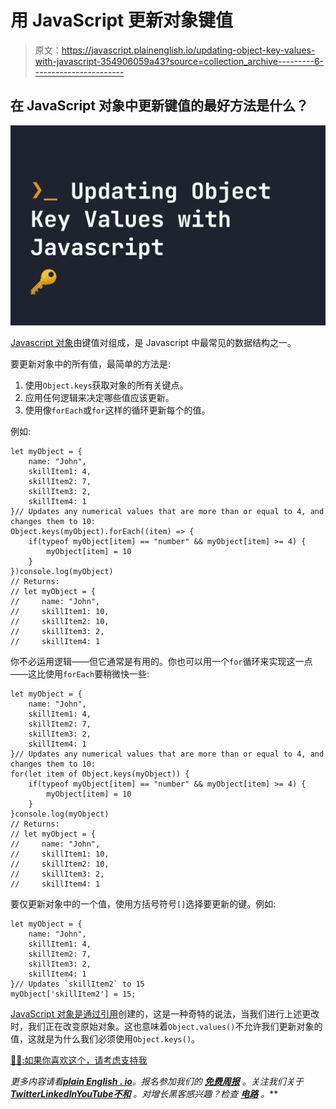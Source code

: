 # 用 JavaScript 更新对象键值

> 原文：<https://javascript.plainenglish.io/updating-object-key-values-with-javascript-354906059a43?source=collection_archive---------6----------------------->

## 在 JavaScript 对象中更新键值的最好方法是什么？

![](img/3a34ee2059d16ed5051a18729945547c.png)

[Javascript 对象](https://fjolt.com/article/javascript-objects-introduction)由键值对组成，是 Javascript 中最常见的数据结构之一。

要更新对象中的所有值，最简单的方法是:

1.  使用`Object.keys`获取对象的所有关键点。
2.  应用任何逻辑来决定哪些值应该更新。
3.  使用像`forEach`或`for`这样的循环更新每个的值。

例如:

```
let myObject = {
    name: "John", 
    skillItem1: 4,
    skillItem2: 7,
    skillItem3: 2,
    skillItem4: 1
}// Updates any numerical values that are more than or equal to 4, and changes them to 10:
Object.keys(myObject).forEach((item) => {
    if(typeof myObject[item] == "number" && myObject[item] >= 4) {
        myObject[item] = 10
    }
})console.log(myObject)
// Returns:
// let myObject = {
//     name: "John", 
//     skillItem1: 10,
//     skillItem2: 10,
//     skillItem3: 2,
//     skillItem4: 1
```

你不必运用逻辑——但它通常是有用的。你也可以用一个`for`循环来实现这一点——这比使用`forEach`要稍微快一些:

```
let myObject = {
    name: "John", 
    skillItem1: 4,
    skillItem2: 7,
    skillItem3: 2,
    skillItem4: 1
}// Updates any numerical values that are more than or equal to 4, and changes them to 10:
for(let item of Object.keys(myObject)) {
    if(typeof myObject[item] == "number" && myObject[item] >= 4) {
        myObject[item] = 10
    }
}console.log(myObject)
// Returns:
// let myObject = {
//     name: "John", 
//     skillItem1: 10,
//     skillItem2: 10,
//     skillItem3: 2,
//     skillItem4: 1
```

要仅更新对象中的一个值，使用方括号符号`[]`选择要更新的键。例如:

```
let myObject = {
    name: "John", 
    skillItem1: 4,
    skillItem2: 7,
    skillItem3: 2,
    skillItem4: 1
}// Updates `skillItem2` to 15
myObject['skillItem2'] = 15;
```

[JavaScript 对象是通过引用](https://fjolt.com/article/javascript-by-reference-by-value)创建的，这是一种奇特的说法，当我们进行上述更改时，我们正在改变原始对象。这也意味着`Object.values()`不允许我们更新对象的值，这就是为什么我们必须使用`Object.keys()`。

[🙇‍♂️:如果你喜欢这个，请考虑支持我](https://www.patreon.com/smpnjn?fan_landing=true)

*更多内容请看*[***plain English . io***](https://plainenglish.io/)*。报名参加我们的* [***免费周报***](http://newsletter.plainenglish.io/) *。关注我们关于*[***Twitter***](https://twitter.com/inPlainEngHQ)[***LinkedIn***](https://www.linkedin.com/company/inplainenglish/)*[***YouTube***](https://www.youtube.com/channel/UCtipWUghju290NWcn8jhyAw)*[***不和***](https://discord.gg/GtDtUAvyhW) *。对增长黑客感兴趣？检查* [***电路***](https://circuit.ooo/) *。***